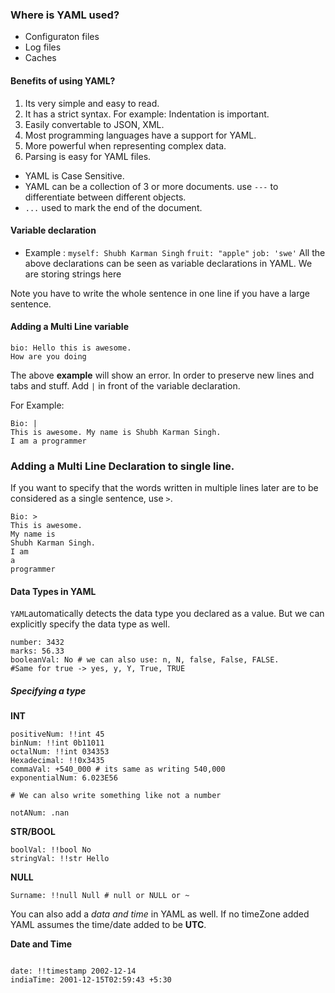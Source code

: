 ### Where is YAML used? 
- Configuraton files
- Log files
- Caches

#### Benefits of using YAML? 
1. Its very simple and easy to read. 
2. It has a strict syntax. For example: Indentation is important. 
3. Easily convertable to JSON, XML. 
4. Most programming languages have a support for YAML. 
5. More powerful when representing complex data. 
6. Parsing is easy for YAML files. 


- YAML is Case Sensitive. 
- YAML can be a collection of 3 or more documents. use `---` to differentiate between different objects.
- `...`  used to mark the end of the document.


#### Variable declaration
-  Example : 
	`myself: Shubh Karman Singh`
	`fruit: "apple"`
	`job: 'swe'`
All the above declarations can be seen as variable declarations in YAML. We are storing strings here 

Note you have to write the whole sentence in one line if you have a large sentence. 

#### Adding a Multi Line variable
```
bio: Hello this is awesome.
How are you doing 
```
The above **example** will show an error. 
In order to preserve new lines and tabs and stuff. Add `|` in front of the variable declaration. 

For Example: 
```
Bio: | 
This is awesome. My name is Shubh Karman Singh. 
I am a programmer
```

### Adding a Multi Line Declaration to single line.
If you want to specify that the words written in multiple lines later are to be considered as a single sentence, use `>`. 

```
Bio: > 
This is awesome. 
My name is 
Shubh Karman Singh. 
I am 
a 
programmer
```

#### Data Types in YAML
`YAML`automatically detects the data type you declared as a value. But we can explicitly specify the data type as well. 

```
number: 3432
marks: 56.33
booleanVal: No # we can also use: n, N, false, False, FALSE. 
#Same for true -> yes, y, Y, True, TRUE
```

##### Specifying a type
**INT**
```
positiveNum: !!int 45
binNum: !!int 0b11011
octalNum: !!int 034353
Hexadecimal: !!0x3435
commaVal: +540_000 # its same as writing 540,000
exponentialNum: 6.023E56 

# We can also write something like not a number

notANum: .nan 
```

**STR/BOOL**
```
boolVal: !!bool No
stringVal: !!str Hello
```

**NULL**

```
Surname: !!null Null # null or NULL or ~
```

You can also add a *data and time* in YAML as well. If no timeZone added YAML assumes the time/date added to be **UTC**. 

**Date and Time**

```

date: !!timestamp 2002-12-14
indiaTime: 2001-12-15T02:59:43 +5:30

```

